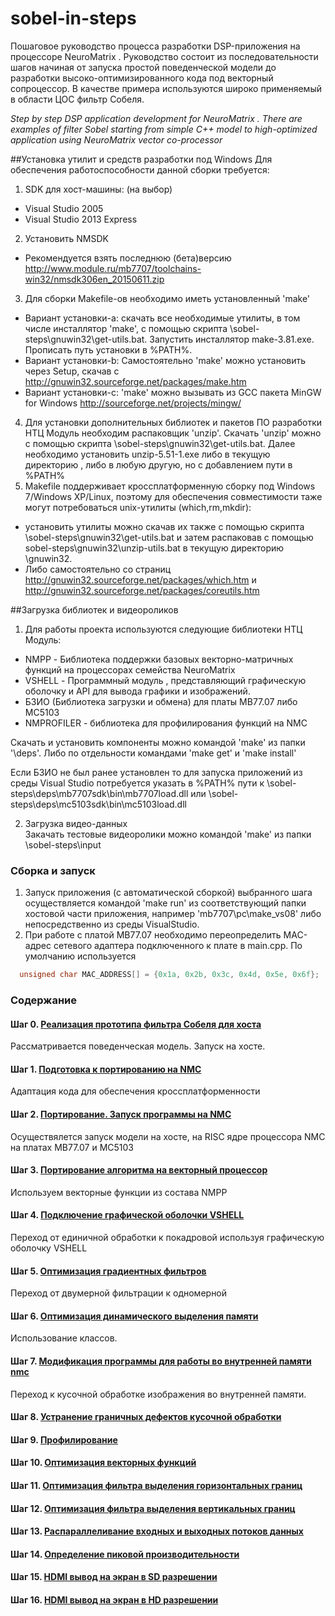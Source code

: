 # sobel-in-steps
Пошаговое руководство процесса разработки DSP-приложения на процессоре NeuroMatrix . 
Руководство состоит из последовательности шагов начиная от запуска простой поведенческой модели до разработки высоко-оптимизированного кода под векторный сопроцессор.
В качестве примера используются широко применяемый в области ЦОС фильтр Собеля.  

*Step by step DSP application development for NeuroMatrix . There are examples of filter Sobel  starting from simple C++ model to high-optimized application using NeuroMatrix vector co-processor*


##Установка утилит и средств разработки под Windows
Для обеспечения работоспособности данной сборки требуется: 

1. SDK для хост-машины: (на выбор)
 * Visual Studio 2005
 * Visual Studio 2013 Express
2. Установить NMSDK 
 * Рекомендуется взять последнюю (бета)версию http://www.module.ru/mb7707/toolchains-win32/nmsdk306en_20150611.zip
3. Для сборки Makefile-ов необходимо иметь установленный 'make'
 * Вариант установки-а: скачать все необходимые утилиты, в том числе инсталлятор 'make', с помощью скрипта \sobel-steps\gnuwin32\get-utils.bat. 
                        Запустить инсталлятор make-3.81.exe. 
						Прописать путь установки в %PATH%. 
 * Вариант установки-b: Самостоятельно 'make' можно установить через Setup, скачав с http://gnuwin32.sourceforge.net/packages/make.htm
 * Вариант установки-с: 'make' можно вызывать из GCC пакета MinGW for Windows http://sourceforge.net/projects/mingw/  
4. Для установки дополнительных библиотек и пакетов ПО разработки НТЦ Модуль необходим распаковщик 'unzip'.
  Скачать 'unzip' можно с помощью скрипта \sobel-steps\gnuwin32\get-utils.bat. 
  Далее необходимо установить unzip-5.51-1.exe либо в текущую директорию , либо в любую другую, но с добавлением пути в %PATH%
5. Makefile поддерживает кроссплатформенную сборку под Windows 7/Windows XP/Linux,  поэтому для обеспечения совместимости таже могут потребоваться unix-утилиты (which,rm,mkdir):  
 * установить утилиты можно скачав их также с помощью скрипта \sobel-steps\gnuwin32\get-utils.bat и затем распаковав с помощью sobel-steps\gnuwin32\unzip-utils.bat в текущую директорию \gnuwin32.
 * Либо самостоятельно со страниц http://gnuwin32.sourceforge.net/packages/which.htm и http://gnuwin32.sourceforge.net/packages/coreutils.htm

##Загрузка библиотек и видеороликов 
 
1. Для работы проекта используются следующие библиотеки НТЦ Модуль:
 * NMPP  - Библиотека поддержки базовых векторно-матричных функций на процессорах семейства NeuroMatrix
 * VSHELL - Программный модуль , представляющий графическую оболочку и API для вывода графики и изображений. 
 * БЗИО (Библиотека загрузки и обмена) для платы MB77.07 либо MC5103
 * NMPROFILER - библиотека для профилирования функций на NMC

  Скачать и установить компоненты можно командой 'make' из папки '\deps\'. Либо по отдельности командами 'make get' и 'make install'
  
  Если БЗИО не был ранее установлен то для запуска приложений из среды Visual Studio потребуется указать в %PATH% пути к \sobel-steps\deps\mb7707sdk\bin\mb7707load.dll или 
  \sobel-steps\deps\mc5103sdk\bin\mc5103load.dll

2. Загрузка видео-данных  
   Закачать тестовые видеоролики можно командой 'make' из папки \sobel-steps\input
   
### Сборка и запуск
1. Запуск приложения (с автоматической сборкой) выбранного шага осуществляется командой 'make run' из соответствующий папки хостовой части приложения, например 'mb7707\pc\make_vs08\'  либо непосредственно из среды VisualStudio.
2. При работе с платой MB77.07 необходимо переопределить MAC-адрес сетевого адаптера подключенного к плате в  main.cpp. По умолчанию используется 
```cpp
  unsigned char MAC_ADDRESS[] = {0x1a, 0x2b, 0x3c, 0x4d, 0x5e, 0x6f};
```	


### Содержание 
#### Шаг 0. [Реализация прототипа фильтра Собеля для хоста ](/step00_easybmp_prototype/)
 Рассматривается поведенческая модель. Запуск на хосте.
#### Шаг 1. [Подготовка к портированию на NMC](/step01_easybmp_port2nmc/)
 Адаптация кода для обеспечения кроссплатформенности 
#### Шаг 2. [Портирование. Запуск программы на NMC](/step02_easybmp_risc/)
 Осуществялется запуск модели на хосте, на RISC ядре процессора NMC на платах MB77.07 и МС5103
#### Шаг 3. [Портирование алгоритма на векторный процессор](/step03_easybmp_nmpp/)
  Используем векторные функции из состава NMPP 
#### Шаг 4. [Подключение графической оболочки VSHELL ](/step04_vshell_nmpp/)
 Переход от единичной обработки к покадровой используя графическую оболочку VSHELL
#### Шаг 5. [Оптимизация градиентных фильтров  ](/step05_filter_optimization/)
 Переход от двумерной фильтрации к одномерной 
#### Шаг 6. [Оптимизация динамического выделения памяти ](/step06_class/)
 Использование классов.
#### Шаг 7. [Модификация программы для работы во внутренней памяти nmc](/step07_internal_memory/)
 Переход к кусочной обработке изображения во внутренней памяти.
#### Шаг 8. [Устранение граничных дефектов кусочной обработки](/step08_edge_removal/)
#### Шаг 9. [Профилирование](/step09_profiling/)
#### Шаг 10. [Оптимизация векторных функций ](/step10_nmpp_optimization/)
#### Шаг 11. [Оптимизация фильтра выделения горизонтальных границ ](/step11_filter3h/)
#### Шаг 12. [Оптимизация фильтра выделения вертикальных границ ](/step12_filter3v/)
#### Шаг 13. [Распараллеливание входных и выходных потоков данных ](/step13_memory_optimization/)
#### Шаг 14. [Определение пиковой производительности](/step14_max_performance/)
#### Шаг 15. [HDMI вывод на экран в SD разрешении](/step15_hdmi_sd/)
#### Шаг 16. [HDMI вывод на экран в HD разрешении](/step16_hdmi_hd/)


 